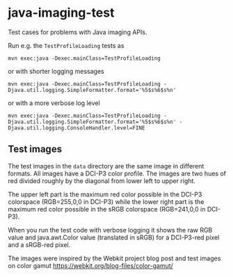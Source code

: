 # java-imaging-test

Test cases for problems with Java imaging APIs.

Run e.g. the `TestProfileLoading` tests as

```
mvn exec:java -Dexec.mainClass=TestProfileLoading
```

or with shorter logging messages

```
mvn exec:java -Dexec.mainClass=TestProfileLoading -Djava.util.logging.SimpleFormatter.format='%5$s%6$s%n'
```

or with a more verbose log level

```
mvn exec:java -Dexec.mainClass=TestProfileLoading -Djava.util.logging.SimpleFormatter.format='%5$s%6$s%n' -Djava.util.logging.ConsoleHandler.level=FINE
```

## Test images

The test images in the `data` directory are the same image in different formats. All images have a DCI-P3 color profile. The images are two hues of red divided roughly by the diagonal from lower left to upper right. 

The upper left part is the maximum red color possible in the DCI-P3 colorspace (RGB=255,0,0 in DCI-P3) while the lower right part is the maximum red color possible in the sRGB colorspace (RGB=241,0,0 in DCI-P3). 

When you run the test code with verbose logging it shows the raw RGB value and java.awt.Color value (translated in sRGB) for a DCI-P3-red pixel and a sRGB-red pixel.

The images were inspired by the Webkit project blog post and test images on color gamut https://webkit.org/blog-files/color-gamut/
